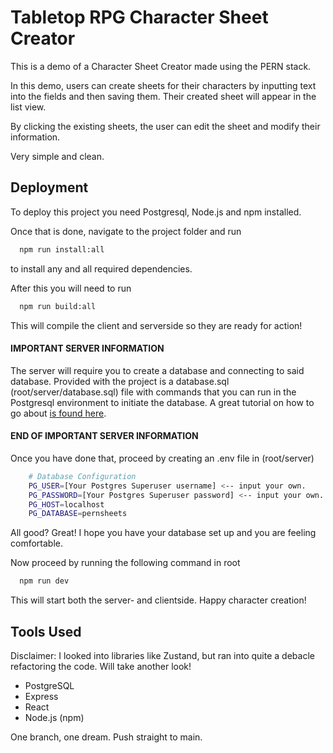 # Tabletop RPG Character Sheet Creator

This is a demo of a Character Sheet Creator made using the PERN stack.

In this demo, users can create sheets for their characters by inputting text into the fields and then saving them. Their created sheet will appear in the list view.

By clicking the existing sheets, the user can edit the sheet and modify their information.

Very simple and clean.

## Deployment

To deploy this project you need Postgresql, Node.js and npm installed.

Once that is done, navigate to the project folder and run

```bash
  npm run install:all
```

to install any and all required dependencies.

After this you will need to run

```bash
  npm run build:all
```

This will compile the client and serverside so they are ready for action!

#### IMPORTANT SERVER INFORMATION

The server will require you to create a database and connecting to said database.
Provided with the project is a database.sql (root/server/database.sql) file with commands that you can run in the Postgresql environment to initiate the database. A great tutorial on how to go about [is found here](https://neon.tech/postgresql/postgresql-getting-started/install-postgresql).

#### END OF IMPORTANT SERVER INFORMATION

Once you have done that, proceed by creating an .env file in (root/server)

```bash
    # Database Configuration
    PG_USER=[Your Postgres Superuser username] <-- input your own.
    PG_PASSWORD=[Your Postgres Superuser password] <-- input your own.
    PG_HOST=localhost
    PG_DATABASE=pernsheets
```

All good? Great! I hope you have your database set up and you are feeling comfortable.

Now proceed by running the following command in root

```bash
  npm run dev
```

This will start both the server- and clientside. Happy character creation!

## Tools Used

Disclaimer: I looked into libraries like Zustand, but ran into quite a debacle refactoring the code. Will take another look!

- PostgreSQL
- Express
- React
- Node.js (npm)

One branch, one dream.
Push straight to main.
